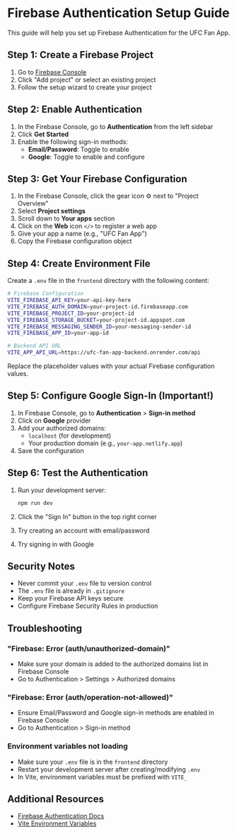 # Firebase Authentication Setup Guide

This guide will help you set up Firebase Authentication for the UFC Fan App.

## Step 1: Create a Firebase Project

1. Go to [Firebase Console](https://console.firebase.google.com/)
2. Click "Add project" or select an existing project
3. Follow the setup wizard to create your project

## Step 2: Enable Authentication

1. In the Firebase Console, go to **Authentication** from the left sidebar
2. Click **Get Started**
3. Enable the following sign-in methods:
   - **Email/Password**: Toggle to enable
   - **Google**: Toggle to enable and configure

## Step 3: Get Your Firebase Configuration

1. In the Firebase Console, click the gear icon ⚙️ next to "Project Overview"
2. Select **Project settings**
3. Scroll down to **Your apps** section
4. Click on the **Web** icon `</>` to register a web app
5. Give your app a name (e.g., "UFC Fan App")
6. Copy the Firebase configuration object

## Step 4: Create Environment File

Create a `.env` file in the `frontend` directory with the following content:

```bash
# Firebase Configuration
VITE_FIREBASE_API_KEY=your-api-key-here
VITE_FIREBASE_AUTH_DOMAIN=your-project-id.firebaseapp.com
VITE_FIREBASE_PROJECT_ID=your-project-id
VITE_FIREBASE_STORAGE_BUCKET=your-project-id.appspot.com
VITE_FIREBASE_MESSAGING_SENDER_ID=your-messaging-sender-id
VITE_FIREBASE_APP_ID=your-app-id

# Backend API URL
VITE_APP_API_URL=https://ufc-fan-app-backend.onrender.com/api
```

Replace the placeholder values with your actual Firebase configuration values.

## Step 5: Configure Google Sign-In (Important!)

1. In Firebase Console, go to **Authentication** > **Sign-in method**
2. Click on **Google** provider
3. Add your authorized domains:
   - `localhost` (for development)
   - Your production domain (e.g., `your-app.netlify.app`)
4. Save the configuration

## Step 6: Test the Authentication

1. Run your development server:
   ```bash
   npm run dev
   ```

2. Click the "Sign In" button in the top right corner
3. Try creating an account with email/password
4. Try signing in with Google

## Security Notes

- Never commit your `.env` file to version control
- The `.env` file is already in `.gitignore`
- Keep your Firebase API keys secure
- Configure Firebase Security Rules in production

## Troubleshooting

### "Firebase: Error (auth/unauthorized-domain)"
- Make sure your domain is added to the authorized domains list in Firebase Console
- Go to Authentication > Settings > Authorized domains

### "Firebase: Error (auth/operation-not-allowed)"
- Ensure Email/Password and Google sign-in methods are enabled in Firebase Console
- Go to Authentication > Sign-in method

### Environment variables not loading
- Make sure your `.env` file is in the `frontend` directory
- Restart your development server after creating/modifying `.env`
- In Vite, environment variables must be prefixed with `VITE_`

## Additional Resources

- [Firebase Authentication Docs](https://firebase.google.com/docs/auth)
- [Vite Environment Variables](https://vitejs.dev/guide/env-and-mode.html)



